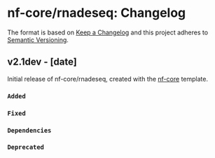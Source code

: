 # nf-core/rnadeseq: Changelog

The format is based on [Keep a Changelog](https://keepachangelog.com/en/1.0.0/)
and this project adheres to [Semantic Versioning](https://semver.org/spec/v2.0.0.html).

## v2.1dev - [date]

Initial release of nf-core/rnadeseq, created with the [nf-core](https://nf-co.re/) template.

### `Added`

### `Fixed`

### `Dependencies`

### `Deprecated`
